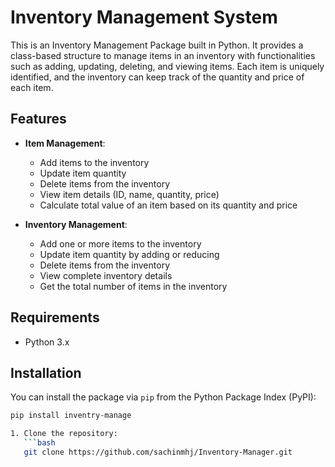 # Inventory Management System

This is an Inventory Management Package built in Python. It provides a class-based structure to manage items in an inventory with functionalities such as adding, updating, deleting, and viewing items. Each item is uniquely identified, and the inventory can keep track of the quantity and price of each item.

## Features

- **Item Management**:
  - Add items to the inventory
  - Update item quantity
  - Delete items from the inventory
  - View item details (ID, name, quantity, price)
  - Calculate total value of an item based on its quantity and price

- **Inventory Management**:
  - Add one or more items to the inventory
  - Update item quantity by adding or reducing
  - Delete items from the inventory
  - View complete inventory details
  - Get the total number of items in the inventory

## Requirements

- Python 3.x

## Installation

You can install the package via `pip` from the Python Package Index (PyPI):

```bash
pip install inventry-manage

1. Clone the repository:
   ```bash
   git clone https://github.com/sachinmhj/Inventory-Manager.git
